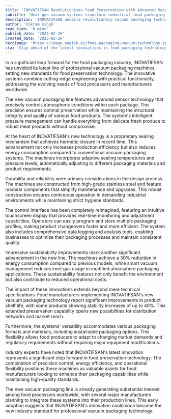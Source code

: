 ```yaml
---
title: 'INOVATIFSAN Revolutionizes Food Preservation with Advanced Vacuum Packaging Technology'
subtitle: 'Next-gen vacuum systems transform industrial food packaging'
description: 'INOVATIFSAN unveils revolutionary vacuum packaging technology featuring advanced sensor systems, improved energy efficiency, and enhanced food preservation capabilities. The new line sets industry standards with precision control, intelligent pressure management, and sustainable operation features.'
author: 'Vikram Singh'
read_time: '8 mins'
publish_date: '2025-02-26'
created_date: '2025-02-26'
heroImage: 'https://image.magick.ai/food-packaging-vacuum-technology.jpg'
cta: 'Stay ahead of the latest innovations in food packaging technology. Follow us on LinkedIn for exclusive insights, industry updates, and breakthrough announcements in vacuum packaging solutions.'
---
```


In a significant leap forward for the food packaging industry, INOVATIFSAN has unveiled its latest line of professional vacuum packaging machines, setting new standards for food preservation technology. The innovative systems combine cutting-edge engineering with practical functionality, addressing the evolving needs of food processors and manufacturers worldwide.

The new vacuum packaging line features advanced sensor technology that precisely controls atmospheric conditions within each package. This precision ensures optimal preservation while maintaining the structural integrity and quality of various food products. The system's intelligent pressure management can handle everything from delicate fresh produce to robust meat products without compromise.

At the heart of INOVATIFSAN's new technology is a proprietary sealing mechanism that achieves hermetic closure in record time. This advancement not only increases production efficiency but also reduces energy consumption compared to conventional vacuum packaging systems. The machines incorporate adaptive sealing temperatures and pressure levels, automatically adjusting to different packaging materials and product requirements.

Durability and reliability were primary considerations in the design process. The machines are constructed from high-grade stainless steel and feature modular components that simplify maintenance and upgrades. This robust construction ensures continuous operation in demanding industrial environments while maintaining strict hygiene standards.

The control interface has been completely reimagined, featuring an intuitive touchscreen display that provides real-time monitoring and adjustment capabilities. Operators can easily program and store multiple packaging profiles, making product changeovers faster and more efficient. The system also includes comprehensive data logging and analysis tools, enabling businesses to optimize their packaging processes and maintain consistent quality.

Impressive sustainability improvements mark another significant advancement in the new line. The machines achieve a 30% reduction in energy consumption compared to previous models, while smart vacuum management reduces inert gas usage in modified atmosphere packaging applications. These sustainability features not only benefit the environment but also contribute to reduced operational costs.

The impact of these innovations extends beyond mere technical specifications. Food manufacturers implementing INOVATIFSAN's new vacuum packaging technology report significant improvements in product shelf life, with some products showing stability increases of up to 40%. This extended preservation capability opens new possibilities for distribution networks and market reach.

Furthermore, the systems' versatility accommodates various packaging formats and materials, including sustainable packaging options. This flexibility allows food producers to adapt to changing market demands and regulatory requirements without requiring major equipment modifications.

Industry experts have noted that INOVATIFSAN's latest innovation represents a significant step forward in food preservation technology. The combination of precision control, energy efficiency, and operational flexibility positions these machines as valuable assets for food manufacturers looking to enhance their packaging capabilities while maintaining high-quality standards.

The new vacuum packaging line is already generating substantial interest among food processors worldwide, with several major manufacturers planning to integrate these systems into their production lines. This early adoption suggests that INOVATIFSAN's innovation could soon become the new industry standard for professional vacuum packaging technology.